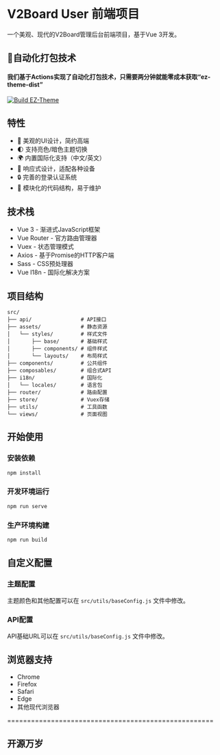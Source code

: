# V2Board User 前端项目

一个美观、现代的V2Board管理后台前端项目，基于Vue 3开发。

## 🥳自动化打包技术
#### 我们基于Actions实现了自动化打包技术，只需要两分钟就能零成本获取“ez-theme-dist”

[![Build EZ-Theme](https://github.com/ExcellentCloud/EZ-Theme/actions/workflows/main.yml/badge.svg)](https://github.com/ExcellentCloud/EZ-Theme/actions/workflows/main.yml)

## 特性

- 🎨 美观的UI设计，简约高端
- 🌓 支持亮色/暗色主题切换
- 🌍 内置国际化支持（中文/英文）
- 📱 响应式设计，适配各种设备
- 🔒 完善的登录认证系统
- 🚀 模块化的代码结构，易于维护

## 技术栈

- Vue 3 - 渐进式JavaScript框架
- Vue Router - 官方路由管理器
- Vuex - 状态管理模式
- Axios - 基于Promise的HTTP客户端
- Sass - CSS预处理器
- Vue I18n - 国际化解决方案

## 项目结构

```
src/
├── api/                # API接口
├── assets/             # 静态资源
│   └── styles/         # 样式文件
│       ├── base/       # 基础样式
│       ├── components/ # 组件样式
│       └── layouts/    # 布局样式
├── components/         # 公共组件
├── composables/        # 组合式API
├── i18n/               # 国际化
│   └── locales/        # 语言包
├── router/             # 路由配置
├── store/              # Vuex存储
├── utils/              # 工具函数
└── views/              # 页面视图
```

## 开始使用

### 安装依赖

```bash
npm install
```

### 开发环境运行

```bash
npm run serve
```

### 生产环境构建

```bash
npm run build
```

## 自定义配置

### 主题配置

主题颜色和其他配置可以在 `src/utils/baseConfig.js` 文件中修改。

### API配置

API基础URL可以在 `src/utils/baseConfig.js` 文件中修改。

## 浏览器支持

- Chrome
- Firefox
- Safari
- Edge
- 其他现代浏览器


====================================================


## 开源万岁



